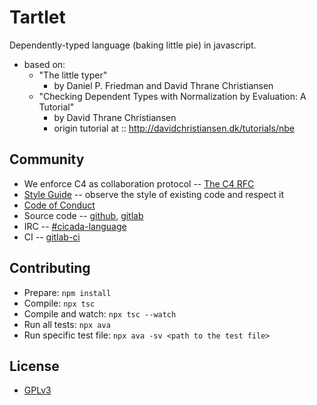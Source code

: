 # Tartlet

Dependently-typed language (baking little pie) in javascript.

- based on:
  - "The little typer"
    - by Daniel P. Friedman and David Thrane Christiansen
  - "Checking Dependent Types with Normalization by Evaluation: A Tutorial"
    - by David Thrane Christiansen
    - origin tutorial at :: http://davidchristiansen.dk/tutorials/nbe

## Community

- We enforce C4 as collaboration protocol -- [The C4 RFC](https://rfc.zeromq.org/spec:42/C4)
- [Style Guide](STYLE-GUIDE.md) -- observe the style of existing code and respect it
- [Code of Conduct](CODE-OF-CONDUCT.md)
- Source code -- [github](https://github.com/xieyuheng/tartlet), [gitlab](https://gitlab.com/xieyuheng/tartlet)
- IRC -- [#cicada-language](https://kiwiirc.com/nextclient/irc.freenode.net/#cicada-language)
- CI -- [gitlab-ci](https://gitlab.com/xieyuheng/tartlet/pipelines)

## Contributing

- Prepare: `npm install`
- Compile: `npx tsc`
- Compile and watch: `npx tsc --watch`
- Run all tests: `npx ava`
- Run specific test file: `npx ava -sv <path to the test file>`

## License

- [GPLv3](LICENSE)
